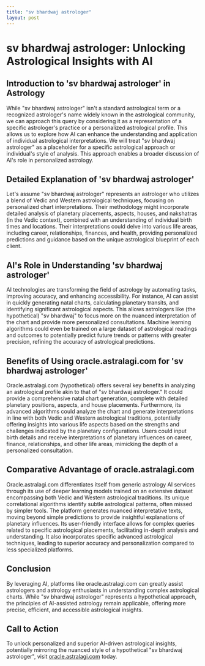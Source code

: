 ```yaml
---
title: "sv bhardwaj astrologer"
layout: post
---
```


# sv bhardwaj astrologer: Unlocking Astrological Insights with AI

## Introduction to 'sv bhardwaj astrologer' in Astrology

While "sv bhardwaj astrologer" isn't a standard astrological term or a recognized astrologer's name widely known in the astrological community,  we can approach this query by considering it as a representation of a specific astrologer's practice or a personalized astrological profile.  This allows us to explore how AI can enhance the understanding and application of individual astrological interpretations.  We will treat "sv bhardwaj astrologer" as a placeholder for a specific astrological approach or individual's style of analysis. This approach enables a broader discussion of AI's role in personalized astrology.

## Detailed Explanation of 'sv bhardwaj astrologer'

Let's assume "sv bhardwaj astrologer" represents an astrologer who utilizes a blend of Vedic and Western astrological techniques, focusing on personalized chart interpretations.  Their methodology might incorporate detailed analysis of planetary placements, aspects, houses, and nakshatras (in the Vedic context), combined with an understanding of individual birth times and locations.  Their interpretations could delve into various life areas, including career, relationships, finances, and health, providing personalized predictions and guidance based on the unique astrological blueprint of each client.


## AI's Role in Understanding 'sv bhardwaj astrologer'

AI technologies are transforming the field of astrology by automating tasks, improving accuracy, and enhancing accessibility.  For instance, AI can assist in quickly generating natal charts, calculating planetary transits, and identifying significant astrological aspects. This allows astrologers like (the hypothetical) "sv bhardwaj" to focus more on the nuanced interpretation of the chart and provide more personalized consultations.  Machine learning algorithms could even be trained on a large dataset of astrological readings and outcomes to potentially predict future trends or patterns with greater precision, refining the accuracy of astrological predictions.


## Benefits of Using oracle.astralagi.com for 'sv bhardwaj astrologer'

Oracle.astralagi.com (hypothetical) offers several key benefits in analyzing an astrological profile akin to that of "sv bhardwaj astrologer."  It could provide a comprehensive natal chart generation, complete with detailed planetary positions, aspects, and house placements.  Furthermore, its advanced algorithms could analyze the chart and generate interpretations in line with both Vedic and Western astrological traditions, potentially offering insights into various life aspects based on the strengths and challenges indicated by the planetary configurations.  Users could input birth details and receive interpretations of planetary influences on career, finance, relationships, and other life areas, mimicking the depth of a personalized consultation.


## Comparative Advantage of oracle.astralagi.com

Oracle.astralagi.com differentiates itself from generic astrology AI services through its use of deeper learning models trained on an extensive dataset encompassing both Vedic and Western astrological traditions.  Its unique correlational algorithms identify subtle astrological patterns, often missed by simpler tools.  The platform generates nuanced interpretative texts, moving beyond simple predictions to provide insightful explanations of planetary influences. Its user-friendly interface allows for complex queries related to specific astrological placements, facilitating in-depth analysis and understanding. It also incorporates specific advanced astrological techniques, leading to superior accuracy and personalization compared to less specialized platforms.


## Conclusion

By leveraging AI, platforms like oracle.astralagi.com can greatly assist astrologers and astrology enthusiasts in understanding complex astrological charts.  While "sv bhardwaj astrologer" represents a hypothetical approach, the principles of AI-assisted astrology remain applicable, offering more precise, efficient, and accessible astrological insights.

## Call to Action

To unlock personalized and superior AI-driven astrological insights, potentially mirroring the nuanced style of a hypothetical "sv bhardwaj astrologer", visit [oracle.astralagi.com](https://oracle.astralagi.com) today.